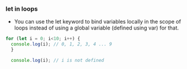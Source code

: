 ### let in loops

* You can use the let keyword to bind variables locally in the scope of loops instead of using a global variable (defined using var) for that.

```js
for (let i = 0; i<10; i++) {
  console.log(i); // 0, 1, 2, 3, 4 ... 9
  }

  console.log(i); // i is not defined
```
